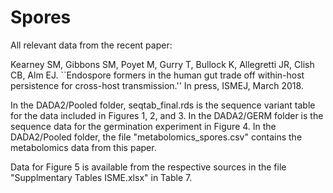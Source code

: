 # Spores

All relevant data from the recent paper: 

Kearney SM, Gibbons SM, Poyet M, Gurry T, Bullock K, Allegretti JR, Clish CB, Alm EJ. ``Endospore formers in the human gut trade off within-host persistence for cross-host transmission.'' In press, ISMEJ, March 2018.

In the DADA2/Pooled folder, seqtab_final.rds is the sequence variant table for the data included in Figures 1, 2, and 3. 
In the DADA2/GERM folder is the sequence data for the germination experiment in Figure 4. 
In the DADA2/Pooled folder, the file "metabolomics_spores.csv" contains the metabolomics data from this paper. 

Data for Figure 5 is available from the respective sources in the file "Supplmentary Tables ISME.xlsx" in Table 7. 
